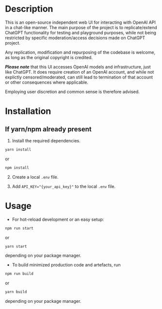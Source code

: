 # Description

This is an open-source independent web UI for interacting with OpenAI API in a chat-like manner.
The main purpose of the project is to replicate/extend ChatGPT functionality for testing and playground purposes,
while not being restricted by specific moderation/access decisions made on ChatGPT project.

Any replication, modification and repurposing of the codebase is welcome, as long as the original copyright
is credited.

***Please note*** that this UI accesses OpenAI models and infrastructure, just like ChatGPT. It does require 
creation of an OpenAI account, and while not explictly censored/moderated, can still lead to termination of that
account or other consequences where applicable.

Employing user discretion and common sense is therefore advised.

# Installation

## If yarn/npm already present

1. Install the required dependencies.
```bash
yarn install
```
or
```bash
npm install
```

2. Create a local ```.env``` file.

3. Add ```API_KEY="{your_api_key}"``` to the local ```.env``` file.

# Usage

- For hot-reload development or an easy setup:
```bash
npm run start
```
or
```bash
yarn start
```
depending on your package manager.

- To build minimized production code and artefacts, run
```bash
npm run build
```
or
```bash
yarn build
```
depending on your package manager.
